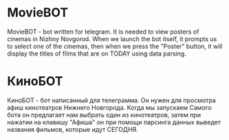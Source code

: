 # MovieBOT

MovieBOT - bot written for telegram. It is needed to view posters of cinemas in Nizhny Novgorod. When we launch the bot itself, it prompts us to select one of the cinemas, then when we press the "Poster" button, it will display the titles of films that are on TODAY using data parsing.

# КиноБОТ

КиноБОТ - бот написанный для телеграмма. Он нужен для просмотра афиш кинотеатров Нижнего Новгорода. Когда мы запускаем Самого бота он предлагает нам выбрать один из кинотеатров, затем при нажатии на клавишу "Афиша" он при помощи парсинга данных выведет названия фильмов, которые идут СЕГОДНЯ.
